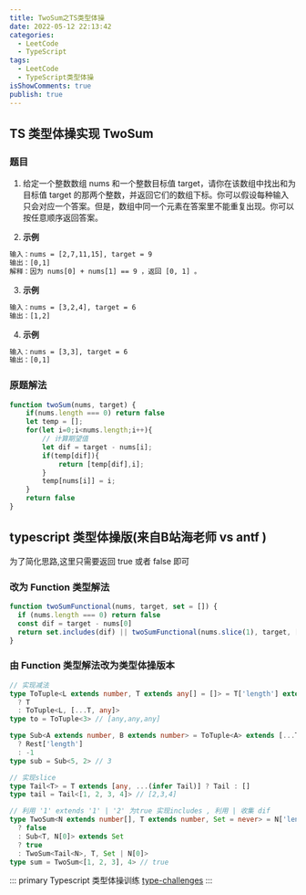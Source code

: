 ```yaml
---
title: TwoSum之TS类型体操
date: 2022-05-12 22:13:42
categories:
  - LeetCode
  - TypeScript
tags:
  - LeetCode
  - TypeScript类型体操
isShowComments: true
publish: true
---
```


## TS 类型体操实现 TwoSum

### 题目

1. 给定一个整数数组 nums 和一个整数目标值 target，请你在该数组中找出和为目标值 target 的那两个整数，并返回它们的数组下标。你可以假设每种输入只会对应一个答案。但是，数组中同一个元素在答案里不能重复出现。你可以按任意顺序返回答案。

2. **示例**

```txt
输入：nums = [2,7,11,15], target = 9
输出：[0,1]
解释：因为 nums[0] + nums[1] == 9 ，返回 [0, 1] 。
```

3. **示例**

```txt
输入：nums = [3,2,4], target = 6
输出：[1,2]
```

4. **示例**

```txt
输入：nums = [3,3], target = 6
输出：[0,1]
```

### 原题解法

```JavaScript
function twoSum(nums, target) {
    if(nums.length === 0) return false
    let temp = [];
    for(let i=0;i<nums.length;i++){
        // 计算期望值
        let dif = target - nums[i];
        if(temp[dif]){
            return [temp[dif],i];
        }
        temp[nums[i]] = i;
    }
    return false
}

```

## typescript 类型体操版(来自B站海老师 vs antf )

为了简化思路,这里只需要返回 true 或者 false 即可

### 改为 Function 类型解法

```javascript
function twoSumFunctional(nums, target, set = []) {
  if (nums.length === 0) return false
  const dif = target - nums[0]
  return set.includes(dif) || twoSumFunctional(nums.slice(1), target, [...set, nums[0]])
}
```

### 由 Function 类型解法改为类型体操版本

```typescript
// 实现减法
type ToTuple<L extends number, T extends any[] = []> = T['length'] extends L
  ? T
  : ToTuple<L, [...T, any]>
type to = ToTuple<3> // [any,any,any]

type Sub<A extends number, B extends number> = ToTuple<A> extends [...ToTuple<B>, ...(infer Rest)]
  ? Rest['length']
  : -1
type sub = Sub<5, 2> // 3

// 实现slice
type Tail<T> = T extends [any, ...(infer Tail)] ? Tail : []
type tail = Tail<[1, 2, 3, 4]> // [2,3,4]

// 利用 '1' extends '1' | '2' 为true 实现includes , 利用 | 收集 dif
type TwoSum<N extends number[], T extends number, Set = never> = N['length'] extends 0
  ? false
  : Sub<T, N[0]> extends Set
  ? true
  : TwoSum<Tail<N>, T, Set | N[0]>
type sum = TwoSum<[1, 2, 3], 4> // true
```

::: primary Typescript 类型体操训练
[type-challenges](https://github.com/type-challenges/type-challenges)
:::
